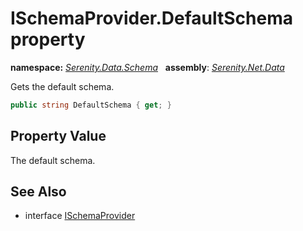 # ISchemaProvider.DefaultSchema property
**namespace:** *[Serenity.Data.Schema](../../README.md#serenity.data.schema-namespace)*   **assembly**: *[Serenity.Net.Data](../../README.md)*

Gets the default schema.

```csharp
public string DefaultSchema { get; }
```

## Property Value

The default schema.

## See Also

* interface [ISchemaProvider](../ISchemaProvider.md)